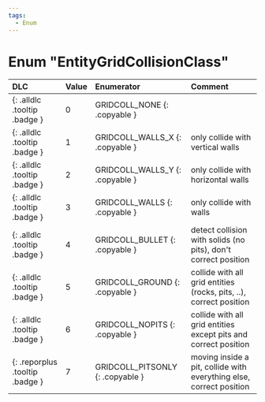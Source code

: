 ```yaml
---
tags:
  - Enum
---
```

# Enum "EntityGridCollisionClass"
|DLC|Value|Enumerator|Comment|
|:--|:--|:--|:--|
|[ ](#){: .alldlc .tooltip .badge }|0 |GRIDCOLL_NONE {: .copyable } |  |
|[ ](#){: .alldlc .tooltip .badge }|1 |GRIDCOLL_WALLS_X {: .copyable } | only collide with vertical walls |
|[ ](#){: .alldlc .tooltip .badge }|2 |GRIDCOLL_WALLS_Y {: .copyable } | only collide with horizontal walls |
|[ ](#){: .alldlc .tooltip .badge }|3 |GRIDCOLL_WALLS {: .copyable } | only collide with walls |
|[ ](#){: .alldlc .tooltip .badge }|4 |GRIDCOLL_BULLET {: .copyable } | detect collision with solids (no pits), don't correct position |
|[ ](#){: .alldlc .tooltip .badge }|5 |GRIDCOLL_GROUND {: .copyable } | collide with all grid entities (rocks, pits, ..), correct position |
|[ ](#){: .alldlc .tooltip .badge }|6 |GRIDCOLL_NOPITS {: .copyable } | collide with all grid entities except pits and correct position |
|[ ](#){: .reporplus .tooltip .badge }|7 |GRIDCOLL_PITSONLY {: .copyable } | moving inside a pit, collide with everything else, correct position |